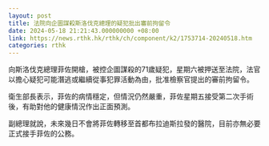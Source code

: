 ```yaml
---
layout: post
title: 法院向企圖謀殺斯洛伐克總理的疑犯批出審前拘留令
date: 2024-05-18 21:21:43.000000000 +08:00
link: https://news.rthk.hk/rthk/ch/component/k2/1753714-20240518.htm
categories: rthk
---
```


向斯洛伐克總理菲佐開槍，被控企圖謀殺的71歲疑犯，星期六被押送至法院，法官以擔心疑犯可能潛逃或繼續從事犯罪活動為由，批准檢察官提出的審前拘留令。

衛生部長表示，菲佐的病情穩定，但情況仍然嚴重，菲佐星期五接受第二次手術後，有助對他的健康情況作出正面預測。

副總理就說，未來幾日不會將菲佐轉移至首都布拉迪斯拉發的醫院，目前亦無必要正式接手菲佐的公務。
